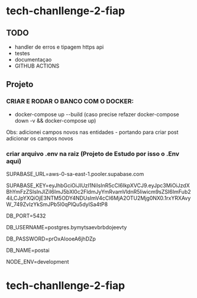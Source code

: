 # tech-chanllenge-2-fiap

## TODO
- handler de erros e tipagem https api
- testes
- documentaçao
- GITHUB ACTIONS

## Projeto

### CRIAR E RODAR O BANCO COM O DOCKER:
   - docker-compose up --build (caso precise refazer docker-compose down -v && docker-compose up)
  
Obs: adicionei campos novos nas entidades - portando para criar post adicionar os campos novos

### criar arquivo .env na raiz (Projeto de Estudo por isso o .Env aqui)

SUPABASE_URL=aws-0-sa-east-1.pooler.supabase.com

SUPABASE_KEY=eyJhbGciOiJIUzI1NiIsInR5cCI6IkpXVCJ9.eyJpc3MiOiJzdXBhYmFzZSIsInJlZiI6ImJ5bXl0c2FldmJyYmRvamVldnR5Iiwicm9sZSI6ImFub24iLCJpYXQiOjE3NTM5ODY4NDUsImV4cCI6MjA2OTU2Mjg0NX0.1rxYRXAvyW_749ZvIzYkSmJPb5l0qPlQu5dyISa4tP8

DB_PORT=5432

DB_USERNAME=postgres.bymytsaevbrbdojeevty

DB_PASSWORD=prOxAIooeA6jhDZp

DB_NAME=postai

NODE_ENV=development


  
# tech-chanllenge-2-fiap
